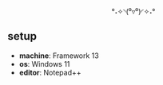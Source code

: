 <div align=center>
  
°˖✧◝(⁰▿⁰)◜✧˖°
  
</div>

## setup
- **machine**: Framework 13
- **os**: Windows 11
- **editor**: Notepad++
